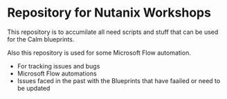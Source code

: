 <H1>Repository for Nutanix Workshops</H1>
This repository is to accumilate all need scripts and stuff that can be used for the Calm blueprints.<p>
Also this repository is used for some Microsoft Flow automation.<P>
<ul>
  <li>For tracking issues and bugs
  <li>Microsoft Flow automations
  <li>Issues faced in the past with the Blueprints that have faailed or need to be updated
</ul>
